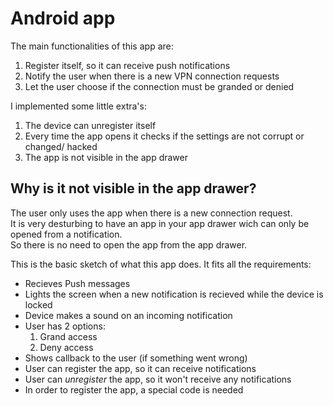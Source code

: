 # Android app

The main functionalities of this app are:

1. Register itself, so it can receive push notifications
2. Notify the user when there is a new VPN connection requests
3. Let the user choose if the connection must be granded or denied

I implemented some little extra's:

1. The device can unregister itself
2. Every time the app opens it checks if the settings are not corrupt or changed/ hacked
3. The app is not visible in the app drawer

Why is it not visible in the app drawer?
---
The user only uses the app when there is a new connection request.  
It is very desturbing to have an app in your app drawer wich can only be opened from a notification.  
So there is no need to open the app from the app drawer.

This is the basic sketch of what this app does. It fits all the requirements:
- Recieves Push messages
- Lights the screen when a new notification is recieved while the device is locked
- Device makes a sound on an incoming notification
- User has 2 options:
  1. Grand access
  2. Deny access
- Shows callback to the user (if something went wrong)
- User can register the app, so it can receive notifications
- User can *unregister* the app, so it won't receive any notifications
- In order to register the app, a special code is needed
